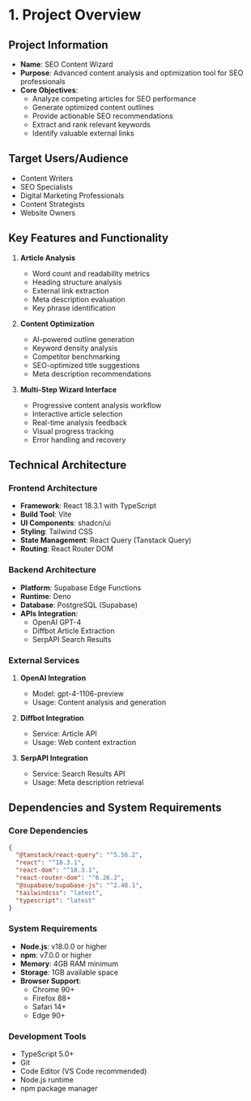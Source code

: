 
# 1. Project Overview

## Project Information
- **Name**: SEO Content Wizard
- **Purpose**: Advanced content analysis and optimization tool for SEO professionals
- **Core Objectives**:
  - Analyze competing articles for SEO performance
  - Generate optimized content outlines
  - Provide actionable SEO recommendations
  - Extract and rank relevant keywords
  - Identify valuable external links

## Target Users/Audience
- Content Writers
- SEO Specialists
- Digital Marketing Professionals
- Content Strategists
- Website Owners

## Key Features and Functionality
1. **Article Analysis**
   - Word count and readability metrics
   - Heading structure analysis
   - External link extraction
   - Meta description evaluation
   - Key phrase identification

2. **Content Optimization**
   - AI-powered outline generation
   - Keyword density analysis
   - Competitor benchmarking
   - SEO-optimized title suggestions
   - Meta description recommendations

3. **Multi-Step Wizard Interface**
   - Progressive content analysis workflow
   - Interactive article selection
   - Real-time analysis feedback
   - Visual progress tracking
   - Error handling and recovery

## Technical Architecture

### Frontend Architecture
- **Framework**: React 18.3.1 with TypeScript
- **Build Tool**: Vite
- **UI Components**: shadcn/ui
- **Styling**: Tailwind CSS
- **State Management**: React Query (Tanstack Query)
- **Routing**: React Router DOM

### Backend Architecture
- **Platform**: Supabase Edge Functions
- **Runtime**: Deno
- **Database**: PostgreSQL (Supabase)
- **APIs Integration**:
  - OpenAI GPT-4
  - Diffbot Article Extraction
  - SerpAPI Search Results

### External Services
1. **OpenAI Integration**
   - Model: gpt-4-1106-preview
   - Usage: Content analysis and generation

2. **Diffbot Integration**
   - Service: Article API
   - Usage: Web content extraction

3. **SerpAPI Integration**
   - Service: Search Results API
   - Usage: Meta description retrieval

## Dependencies and System Requirements

### Core Dependencies
```json
{
  "@tanstack/react-query": "^5.56.2",
  "react": "^18.3.1",
  "react-dom": "^18.3.1",
  "react-router-dom": "^6.26.2",
  "@supabase/supabase-js": "^2.48.1",
  "tailwindcss": "latest",
  "typescript": "latest"
}
```

### System Requirements
- **Node.js**: v18.0.0 or higher
- **npm**: v7.0.0 or higher
- **Memory**: 4GB RAM minimum
- **Storage**: 1GB available space
- **Browser Support**: 
  - Chrome 90+
  - Firefox 88+
  - Safari 14+
  - Edge 90+

### Development Tools
- TypeScript 5.0+
- Git
- Code Editor (VS Code recommended)
- Node.js runtime
- npm package manager


